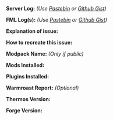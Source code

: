 **Server Log:** *(Use [Pastebin](http://pastebin.com/) or [Github Gist](https://gist.github.com/))*

**FML Log(s):** *(Use [Pastebin](http://pastebin.com/) or [Github Gist](https://gist.github.com/))*

**Explanation of issue:**

**How to recreate this issue:**

**Modpack Name:** *(Only if public)*

**Mods Installed:**

**Plugins Installed:**

**Warmroast Report:** *(Optional)*

**Thermos Version:**

**Forge Version:**
